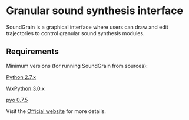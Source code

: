 Granular sound synthesis interface
==================================

SoundGrain is a graphical interface where users can draw 
and edit trajectories to control granular sound synthesis 
modules. 

Requirements
------------

Minimum versions (for running SoundGrain from sources):

[Python 2.7.x](https://www.python.org/downloads/release/python-278/)

[WxPython 3.0.x](http://wxpython.org/download.php)

[pyo 0.7.5](http://ajaxsoundstudio.com/software/pyo/)

Visit the [Official website](http://ajaxsoundstudio.com/software/soundgrain/)
for more details.


